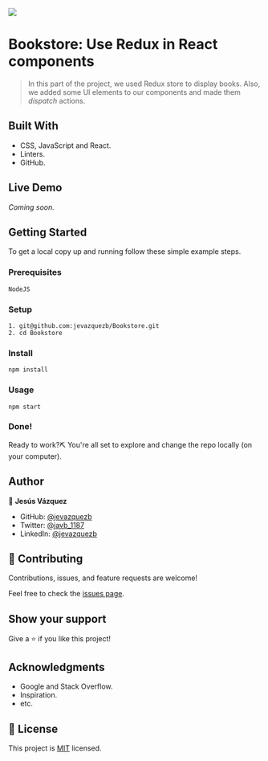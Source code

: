 ![](https://img.shields.io/badge/Microverse-blueviolet)

# Bookstore: Use Redux in React components

> In this part of the project, we used Redux store to display books. Also, we added some UI elements to our components and made them *dispatch* actions.

## Built With

- CSS, JavaScript and React.
- Linters.
- GitHub.

## Live Demo

*Coming soon.*

## Getting Started

To get a local copy up and running follow these simple example steps.

### Prerequisites

    NodeJS

### Setup

    1. git@github.com:jevazquezb/Bookstore.git
    2. cd Bookstore

### Install

    npm install

### Usage

    npm start

### Done!

Ready to work?⛏️ You're all set to explore and change the repo locally (on your computer).

## Author

👤 **Jesús Vázquez**

- GitHub: [@jevazquezb](https://github.com/jevazquezb)
- Twitter: [@javb_1187](https://twitter.com/javb_1187)
- LinkedIn: [@jevazquezb](https://www.linkedin.com/in/jevazquezb)

## 🤝 Contributing

Contributions, issues, and feature requests are welcome!

Feel free to check the [issues page](https://github.com/jevazquezb/Bookstore/issues).

## Show your support

Give a ⭐️ if you like this project!

## Acknowledgments

- Google and Stack Overflow.
- Inspiration.
- etc.

## 📝 License

This project is [MIT](./MIT.md) licensed.

